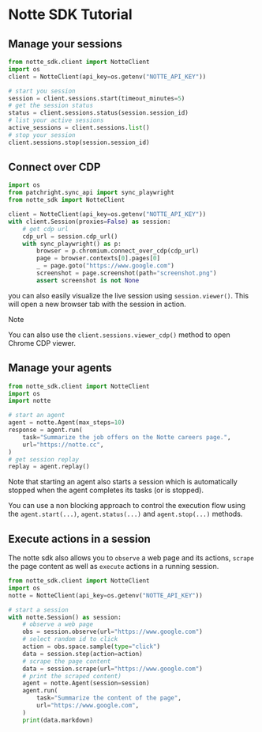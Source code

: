 # Notte SDK Tutorial

## Manage your sessions


```python
from notte_sdk.client import NotteClient
import os
client = NotteClient(api_key=os.getenv("NOTTE_API_KEY"))

# start you session
session = client.sessions.start(timeout_minutes=5)
# get the session status
status = client.sessions.status(session.session_id)
# list your active sessions
active_sessions = client.sessions.list()
# stop your session
client.sessions.stop(session.session_id)
```

## Connect over CDP

```python
import os
from patchright.sync_api import sync_playwright
from notte_sdk import NotteClient

client = NotteClient(api_key=os.getenv("NOTTE_API_KEY"))
with client.Session(proxies=False) as session:
    # get cdp url
    cdp_url = session.cdp_url()
    with sync_playwright() as p:
        browser = p.chromium.connect_over_cdp(cdp_url)
        page = browser.contexts[0].pages[0]
        _ = page.goto("https://www.google.com")
        screenshot = page.screenshot(path="screenshot.png")
        assert screenshot is not None
```

you can also easily visualize the live session using `session.viewer()`. This will open a new browser tab with the session in action.

> [!NOTE]
> You can also use the `client.sessions.viewer_cdp()` method to open Chrome CDP viewer.


## Manage your agents

```python
from notte_sdk.client import NotteClient
import os
import notte

# start an agent
agent = notte.Agent(max_steps=10)
response = agent.run(
    task="Summarize the job offers on the Notte careers page.",
    url="https://notte.cc",
)
# get session replay
replay = agent.replay()
```

Note that starting an agent also starts a session which is automatically stopped when the agent completes its tasks (or is stopped).

You can use a non blocking approach to control the execution flow using the `agent.start(...)`, `agent.status(...)` and `agent.stop(...)` methods.


## Execute actions in a session

The notte sdk also allows you to `observe` a web page and its actions, `scrape` the page content as well as `execute` actions in a running session.

```python
from notte_sdk.client import NotteClient
import os
notte = NotteClient(api_key=os.getenv("NOTTE_API_KEY"))

# start a session
with notte.Session() as session:
    # observe a web page
    obs = session.observe(url="https://www.google.com")
    # select random id to click
    action = obs.space.sample(type="click")
    data = session.step(action=action)
    # scrape the page content
    data = session.scrape(url="https://www.google.com")
    # print the scraped content)
    agent = notte.Agent(session=session)
    agent.run(
        task="Summarize the content of the page",
        url="https://www.google.com",
    )
    print(data.markdown)
```
